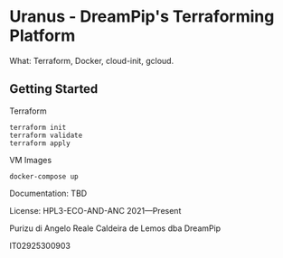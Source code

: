 # Uranus - DreamPip's Terraforming Platform

What: Terraform, Docker, cloud-init, gcloud.

## Getting Started

Terraform
```
terraform init
terraform validate
terraform apply
```

VM Images
```
docker-compose up
```

Documentation: TBD

License: HPL3-ECO-AND-ANC 2021—Present

Purizu di Angelo Reale Caldeira de Lemos dba DreamPip

IT02925300903
